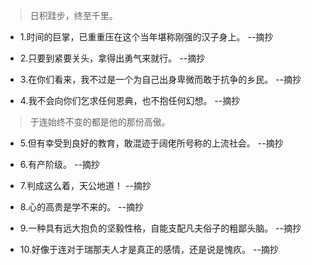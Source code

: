 >日积跬步，终至千里。

- 1.时间的巨掌，已重重压在这个当年堪称刚强的汉子身上。 --摘抄

- 2.只要到紧要关头，拿得出勇气来就行。 --摘抄

- 3.在你们看来，我不过是一个为自己出身卑微而敢于抗争的乡民。 --摘抄

- 4.我不会向你们乞求任何恩典，也不抱任何幻想。 --摘抄

>于连始终不变的都是他的那份高傲。

- 5.但有幸受到良好的教育，敢混迹于阔佬所号称的上流社会。 --摘抄

- 6.有产阶级。 --摘抄

- 7.判成这么着，天公地道！ --摘抄

- 8.心的高贵是学不来的。 --摘抄

- 9.一种具有远大抱负的坚毅性格，自能支配凡夫俗子的粗鄙头脑。 --摘抄

- 10.好像于连对于瑞那夫人才是真正的感情，还是说是愧疚。 --摘抄
